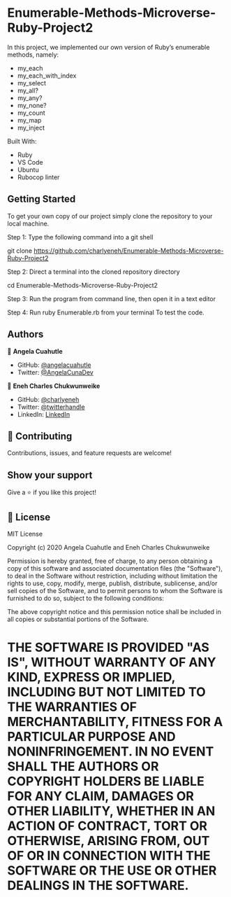 # Enumerable-Methods-Microverse-Ruby-Project2
In this project, we implemented our own version of Ruby’s enumerable methods, namely:

- my_each
- my_each_with_index
- my_select
- my_all?
- my_any?
- my_none?
- my_count
- my_map
- my_inject

Built With:

- Ruby
- VS Code
- Ubuntu
- Rubocop linter

## Getting Started

To get your own copy of our project simply clone the repository to your local machine.

Step 1: Type the following command into a git shell

git clone https://github.com/charlyeneh/Enumerable-Methods-Microverse-Ruby-Project2

Step 2: Direct a terminal into the cloned repository directory

cd Enumerable-Methods-Microverse-Ruby-Project2

Step 3: Run the program from command line, then open it in a text editor

Step 4: Run ruby Enumerable.rb from your terminal To test the code.

## Authors

👤 **Angela Cuahutle**
- GitHub: [@angelacuahutle](https://github.com/angelacuahutle)
- Twitter: [@AngelaCunaDev](https://twitter.com/AngelaCunaDev) 

👤 **Eneh Charles Chukwunweike**

- GitHub: [@charlyeneh](https://github.com/charlyeneh)
- Twitter: [@twitterhandle](https://twitter.com/ProgrammerBaby?s=09)
- LinkedIn: [LinkedIn](https://www.linkedin.com/in/charles-chukwunweike-eneh-5345a2147)

## 🤝 Contributing

Contributions, issues, and feature requests are welcome!

## Show your support

Give a ⭐️ if you like this project!

## 📝 License

MIT License

Copyright (c) 2020 Angela Cuahutle and Eneh Charles Chukwunweike 

Permission is hereby granted, free of charge, to any person obtaining a copy
of this software and associated documentation files (the "Software"), to deal
in the Software without restriction, including without limitation the rights
to use, copy, modify, merge, publish, distribute, sublicense, and/or sell
copies of the Software, and to permit persons to whom the Software is
furnished to do so, subject to the following conditions:

The above copyright notice and this permission notice shall be included in all
copies or substantial portions of the Software.

THE SOFTWARE IS PROVIDED "AS IS", WITHOUT WARRANTY OF ANY KIND, EXPRESS OR
IMPLIED, INCLUDING BUT NOT LIMITED TO THE WARRANTIES OF MERCHANTABILITY,
FITNESS FOR A PARTICULAR PURPOSE AND NONINFRINGEMENT. IN NO EVENT SHALL THE
AUTHORS OR COPYRIGHT HOLDERS BE LIABLE FOR ANY CLAIM, DAMAGES OR OTHER
LIABILITY, WHETHER IN AN ACTION OF CONTRACT, TORT OR OTHERWISE, ARISING FROM,
OUT OF OR IN CONNECTION WITH THE SOFTWARE OR THE USE OR OTHER DEALINGS IN THE
SOFTWARE.
=======
